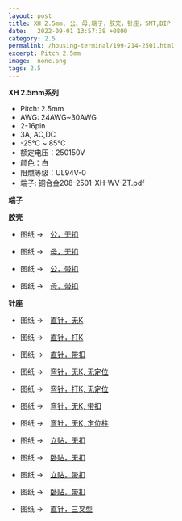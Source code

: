 ```yaml
---
layout: post
title: XH 2.5mm, 公、母,端子，胶壳，针座，SMT,DIP
date:   2022-09-01 13:57:38 +0800
category: 2.5
permalink: /housing-terminal/199-214-2501.html
excerpt: Pitch 2.5mm
image:  none.png
tags: 2.5
---
```


__XH 2.5mm系列__

* Pitch: 2.5mm
* AWG: 24AWG~30AWG
* 2-16pin
* 3A, AC,DC
* -25℃ ~ 85℃
* 额定电压：250150V
* 颜色：白
* 阻燃等级：UL94V-0
* 端子: 铜合金208-2501-XH-WV-ZT.pdf


__端子__

__胶壳__

* 图纸 →　[公，无扣](/assets/2022/199-2501-XH-HM.pdf)
* 图纸 →　[母，无扣](/assets/2022/200-2501-XH-HF-YL.pdf)

* 图纸 →　[公，带扣](/assets/2022/201-2501-XH-HM.pdf)
* 图纸 →　[母，带扣](/assets/2022/202-2501-XH-HF.pdf)

__针座__

* 图纸 →　[直针，无K](/assets/2022/203-2501-XH-DIP.pdf)
* 图纸 →　[直针，打K](/assets/2022/204-2501-XH-DIP-K.pdf)
* 图纸 →　[直针，带扣](/assets/2022/205-2501-XH-DIP.pdf)

* 图纸 →　[弯针，无K, 无定位](/assets/2022/211-2501-XH-DIP-R.pdf)
* 图纸 →　[弯针，打K, 无定位](/assets/2022/212-2501-XH-DIP-R-K.pdf)
* 图纸 →　[弯针，无K, 带扣](/assets/2022/213-2501-XH-DIP-R.pdf)
* 图纸 →　[弯针，无K, 定位柱](/assets/2022/214-2501-XH-DIP-RP.pdf)

* 图纸 →　[立贴，无扣](/assets/2022/206-2501-XH-WV-ZT.pdf)
* 图纸 →　[卧贴，无扣](/assets/2022/207-2501-XH-WR-ZT.pdf)


* 图纸 →　[立贴，带扣](/assets/2022/208-2501-XH-WV-ZT.pdf)
* 图纸 →　[卧贴，带扣](/assets/2022/209-2501-XH-WR-ZT.pdf)

* 图纸 →　[直针，三叉型](/assets/2022/210-2501-XH-DIP3.pdf)